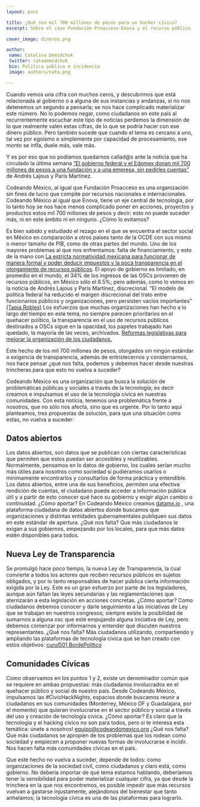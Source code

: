 ```yaml
---
layout: post

title: ¿Qué son mil 700 millones de pesos para un hacker cívico?
excerpt: Sobre el caso Fundación Proacceso-Enova y el recurso público

cover_image: dineros.png

author: 
 name: Catalina Demidchuk
 twitter: catademidchuk
 bio: Política pública e incidencia
 image: authors/cata.png

---
```

Cuando vemos una cifra con muchos ceros, y descubrimos que está relacionada al gobierno o a alguna de sus instancias y andanzas, si no nos detenemos un segundo a pensarla; se nos hace  complicado materializar este número. No lo podemos negar, como ciudadanos en este país al recurrentemente escuchar este tipo de noticias perdemos la dimensión de lo que realmente valen estas cifras, de lo que se podría hacer con ese dinero público. Pero también sucede que cuando el tema es cercano a uno, tal vez por egoísmo o simplemente por capacidad de procesamiento, ese monto se infla, duele más, vale más.

Y es por eso que no podíamos quedarnos callad@s ante la noticia que ha circulado la última semana [“El gobierno federal y el Edomex donan mil 700 millones de pesos a una fundación y a una empresa, sin pedirles cuentas”](http://www.nexos.com.mx/?p=25525#.VZvG8yosyHg.twitter) de Andrés Lajous y Paris Martínez. 

Codeando México, al igual que Fundación Proacceso es una organización sin fines de lucro que compite por recursos nacionales e internacionales. Codeando México al igual que Enova, tiene un eje central de tecnología, por lo tanto hoy se nos hace menos complicado poner en acciones, proyectos y productos estos mil 700 millones de pesos y decir: esto no puede suceder más, ni en este ámbito ni en ninguno. ¿Cómo lo evitamos?

Es bien sabido y estudiado el rezago en el que se encuentra el sector social en México en comparación a otros países  tanto de la OCDE con sus mismo o menor tamaño de  PIB, como de otras partes del mundo. Uno de los mayores problemas al que nos enfrentamos: falta de financiamiento, y esto de la mano con [La estricta normatividad mexicana para funcionar de manera formal y poder deducir impuestos y la poca transparencia en el otorgamiento de recursos públicos](http://www.icnl.org/research/library/files/queue/ambiente-propicio-mx.pdf). El apoyo de gobierno es limitado, en promedio en el mundo, el 34% de los ingresos de las OSCs provienen de recursos públicos, en México sólo el 8.5%; pero además, como lo vemos en  la noticia de Andrés Lajous y Paris Martínez, discrecional. “El modelo de política federal ha reducido el margen discrecional del trato entre funcionarios públicos y organizaciones, pero persisten vacíos importantes” [(Tapia,Robles)](http://www.fundar.org.mx/mexico/pdf/pdfsderechoasaber/sec5%20monica%20tapia%20y.pdf) Los esfuerzos que muchas organizaciones han hecho a lo largo del tiempo en este tema, no siempre parecen prioritarios en el quehacer político, la transparencia en el uso de recursos públicos destinados a OSCs sigue en la opacidad, los papeles trabajado han quedado, la mayoría de las veces, archivados. [Reformas legislativas para mejorar la organización de los ciudadanos.](http://www.alternativasycapacidades.org/sites/default/files/publicacion_file/PUBLICAR%20Reformas%20legislativas%20para%20mejorar%20la%20organizaci%C3%B3n%20de%20los%20ciudadanos.pdf)

Este hecho de los mil 700 millones de pesos, otorgados sin ningún estándar o exigencia de transparencia, además de entristecernos y consternarnos, nos hace pensar ¿qué nos falta, podemos y debemos hacer desde nuestras trincheras para que esto no vuelva a suceder? 

Codeando México es una organización que busca la solución de problemáticas públicas y sociales a través de la tecnología; es decir creamos e impulsamos el uso de la tecnología cívica en nuestras comunidades. Con esta noticia, tenemos una problemática frente a nosotros, que no sólo nos afecta, sino que es urgente. Por lo tanto aquí planteamos, tres propuestas de solución, para que una situación como estas, no vuelva a suceder:

## Datos abiertos

Los datos abiertos, son datos que se publican con ciertas características que permiten que estos puedan ser accesibles y reutilizables. Normalmente, pensamos en lo datos de gobierno, los cuales serían mucho más útiles para nosotros como sociedad si pudiéramos usarlos o mínimamente encontrarlos y consultarlos de forma práctica y entendible. Los datos abiertos, entre una de sus beneficios, permiten una efectiva rendición de cuentas, el ciudadano puede acceder a información pública útil y a partir de esto conocer qué hace su gobierno y exigir algún cambio o continuidad.
¿Cómo aportar? En Codeando México creamos [datamx.io](http://datamx.io/) , una plataforma ciudadana de datos abiertos donde buscamos que organizaciones y distintas entidades gubernamentales publiquen sus datos en este estándar de apertura.
¿Qué nos falta? Que más ciudadanos le exigan a sus gobiernos, empezando por los locales, para que más datos estén disponibles para todos.

## Nueva Ley de Transparencia

Se promulgó hace poco tiempo, la nueva Ley de Transparencia, la cual convierte a  todos los actores que reciben recursos públicos en sujetos obligados, y por lo tanto responsables de hacer pública cierta información exigida por la Ley. Este es un gran esfuerzo por parte de los legisladores, aunque aún faltan las leyes secundarias y las reglamentaciones que aterrizarán a esta legislación en acciones concretas.
¿Cómo aportar? Como ciudadanos debemos conocer y darle seguimiento a las iniciativas de Ley que se trabajan en nuestros congresos; siempre existe la posibilidad de sumarnos a alguna osc que esté empujando alguna iniciativa de Ley, pero debemos comenzar por informarnos y entender qué discuten nuestros representantes.
¿Qué nos falta? Más ciudadanos utilizando, compartiendo y ampliando las plataformas de tecnología civica que se han creado con estos objetivos: [curul501](http://curul501.org/),[BordePolítico](http://bordepolitico.com/HOME/)

## Comunidades Cívicas

Como observamos en los puntos 1 y 2, existe un denominador común que se requiere en ambas propuestas: más ciudadanos involucrados en el quehacer público y social de nuestro país. Desde Codeando México, impulsamos las #CivicHackNights, espacios donde buscamos reunir a ciudadanos en sus comunidades (Monterrey, México DF y Guadalajara, por el momento) que quieran involucrarse en el sector público y social a través del uso y creación de tecnología cívica. 
¿Cómo aportar? Es claro que la tecnología y el hacking cívico no son para todos, pero si te interesa esta temática: únete a nosotros! [equipo@codeandomexico.org](equipo@codeandomexico.org)
¿Qué nos falta? Que más ciudadanos se apropien de los problemas que los rodean como sociedad y empiecen a proponer nuevas formas de involucrarse e incidir. Nos hacen falta más comunidades cívicas en el país.

Que este hecho no vuelva a suceder, depende de todos: como organizaciones de la sociedad civil, como ciudadanos y claro está, como gobierno. No debería importar de qué tema estamos hablando, deberíamos tener la sensibilidad para poder materializar cualquier cifra, ya que desde la trinchera en la que nos encontremos, es posible impedir que más recursos vuelvan a gastarse injustamente, alejándonos del bienestar que tanto anhelamos; la tecnología cívica es una de las plataformas para lograrlo.
